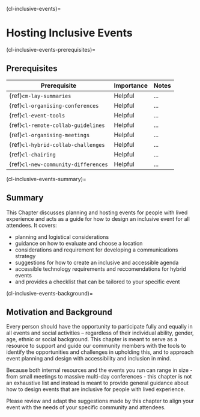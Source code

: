 (cl-inclusive-events)=
# Hosting Inclusive Events

(cl-inclusive-events-prerequisites)=
## Prerequisites

| Prerequisite | Importance | Notes |
| -------------|----------|------|
| {ref}`cm-lay-summaries` | Helpful | ... |
| {ref}`cl-organising-conferences` | Helpful | ... |
| {ref}`cl-event-tools` | Helpful | ... |
| {ref}`cl-remote-collab-guidelines` | Helpful | ... |
| {ref}`cl-organising-meetings` | Helpful | ... |
| {ref}`cl-hybrid-collab-challenges` | Helpful | ... |
| {ref}`cl-chairing` | Helpful | ... |
| {ref}`cl-new-community-differences` | Helpful | ... |

(cl-inclusive-events-summary)=
## Summary

This Chapter discusses planning and hosting events for people with lived experience and acts as a guide for how to design an inclusive event for all attendees. 
It covers: 
- planning and logistical considerations
- guidance on how to evaluate and choose a location
- considerations and requirement for developing a communications strategy
- suggestions for how to create an inclusive and accessible agenda
- accessible technology requirements and reccomendations for hybrid events
- and provides a checklist that can be tailored to your specific event


(cl-inclusive-events-background)=
## Motivation and Background

Every person should have the opportunity to participate fully and equally in all events and social activities – regardless of their individual ability, gender, age, ethnic or social background. 
This chapter is meant to serve as a resource to support and guide our community members with the tools to identify the opportunities and challenges in upholding this, and to approach event planning and design with accessibility and inclusion in mind.

Because both internal resources and the events you run can range in size - from small meetings to massive multi-day conferences - this chapter is not an exhaustive list and instead is meant to provide general guidance about how to design events that are inclusive for people with lived experience. 

Please review and adapt the suggestions made by this chapter to align your event with the needs of your specific community and attendees. 
